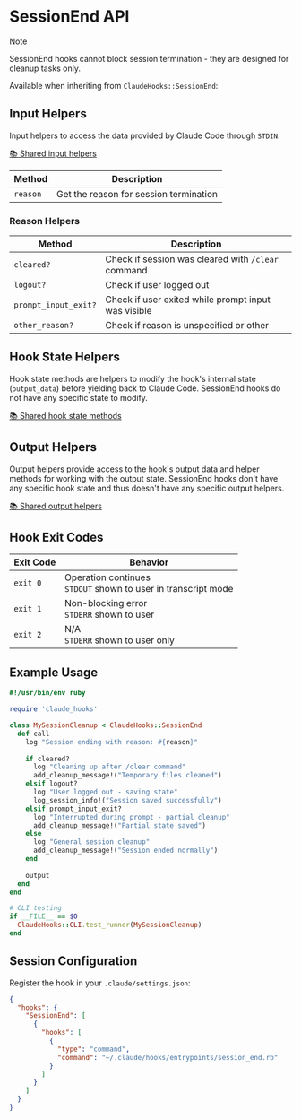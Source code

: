 # SessionEnd API

> [!NOTE] 
> SessionEnd hooks cannot block session termination - they are designed for cleanup tasks only.

Available when inheriting from `ClaudeHooks::SessionEnd`:

## Input Helpers
Input helpers to access the data provided by Claude Code through `STDIN`.

[📚 Shared input helpers](COMMON.md#input-helpers)

| Method | Description |
|--------|-------------|
| `reason` | Get the reason for session termination |

### Reason Helpers

| Method | Description |
|--------|-------------|
| `cleared?` | Check if session was cleared with `/clear` command |
| `logout?` | Check if user logged out |
| `prompt_input_exit?` | Check if user exited while prompt input was visible |
| `other_reason?` | Check if reason is unspecified or other |

## Hook State Helpers
Hook state methods are helpers to modify the hook's internal state (`output_data`) before yielding back to Claude Code.
SessionEnd hooks do not have any specific state to modify.

[📚 Shared hook state methods](COMMON.md#hook-state-methods)

## Output Helpers
Output helpers provide access to the hook's output data and helper methods for working with the output state.
SessionEnd hooks don't have any specific hook state and thus doesn't have any specific output helpers.

[📚 Shared output helpers](COMMON.md#output-helpers)

## Hook Exit Codes

| Exit Code | Behavior |
|-----------|----------|
| `exit 0` | Operation continues<br/>`STDOUT` shown to user in transcript mode |
| `exit 1` | Non-blocking error<br/>`STDERR` shown to user |
| `exit 2` | N/A<br/>`STDERR` shown to user only |

## Example Usage

```ruby
#!/usr/bin/env ruby

require 'claude_hooks'

class MySessionCleanup < ClaudeHooks::SessionEnd
  def call
    log "Session ending with reason: #{reason}"
    
    if cleared?
      log "Cleaning up after /clear command"
      add_cleanup_message!("Temporary files cleaned")
    elsif logout?
      log "User logged out - saving state"
      log_session_info!("Session saved successfully")
    elsif prompt_input_exit?
      log "Interrupted during prompt - partial cleanup"
      add_cleanup_message!("Partial state saved")
    else
      log "General session cleanup"
      add_cleanup_message!("Session ended normally")
    end
    
    output
  end
end

# CLI testing
if __FILE__ == $0
  ClaudeHooks::CLI.test_runner(MySessionCleanup)
end
```

## Session Configuration

Register the hook in your `.claude/settings.json`:

```json
{
  "hooks": {
    "SessionEnd": [
      {
        "hooks": [
          {
            "type": "command",
            "command": "~/.claude/hooks/entrypoints/session_end.rb"
          }
        ]
      }
    ]
  }
}
```